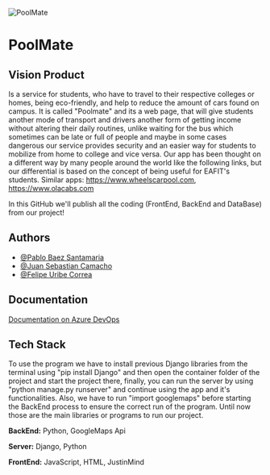 ![PoolMate](https://i.ibb.co/VS5KS0v/logo-color.png)

# PoolMate

## Vision Product
Is a service for students, who have to travel to their respective colleges or homes, being eco-friendly,  and help to reduce the amount of cars found on campus. It is called "Poolmate" and its a web page, that will give students another mode of transport and drivers another form of getting income without altering their daily routines, unlike waiting for the bus which sometimes can be late or full of people and maybe in some cases dangerous our service provides security and an easier way for students to mobilize from home to college and vice versa. Our app has been thought on a different way by many people around the world like the following links, but our differential is based on the concept of being useful for EAFIT's students. Similar apps: https://www.wheelscarpool.com, https://www.olacabs.com



In this GitHub we'll publish all the coding (FrontEnd, BackEnd and DataBase) from our project!


## Authors

- [@Pablo Baez Santamaria](https://github.com/PabloBaezS)
- [@Juan Sebastian Camacho](https://github.com/juansecamacho)
- [@Felipe Uribe Correa](https://github.com/Uribef884)



## Documentation

[Documentation on Azure DevOps](https://dev.azure.com/POOLMATE/Poolmate)


## Tech Stack

To use the program we have to install previous Django libraries from the terminal using "pip install Django" and then open the container folder of the project and start the project there, finally, you can run the server by using "python manage.py runserver" and continue using the app and it's functionalities. Also, we have to run "import googlemaps" before starting the BackEnd process to ensure the correct run of the program.
Until now those are the main libraries or programs to run our project.

**BackEnd:** Python, GoogleMaps Api

**Server:** Django, Python

**FrontEnd:** JavaScript, HTML, JustinMind

